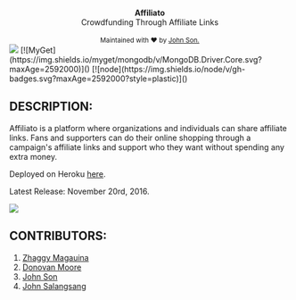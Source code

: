 <br />

<div align="center"><strong>Affiliato</strong></div>
<div align="center">Crowdfunding Through Affiliate Links</div>

<br />

<div align="center">
  <sub>Maintained with ❤️ by <a href="http://algorhythm.tech">John Son.</a></sub>
</div>

 <img src="https://camo.githubusercontent.com/1c5c800fbdabc79cfaca8c90dd47022a5b5c7486/68747470733a2f2f696d672e736869656c64732e696f2f62616467652f636f64652532307374796c652d616972626e622d627269676874677265656e2e7376673f7374796c653d666c61742d737175617265" />
 [![MyGet](https://img.shields.io/myget/mongodb/v/MongoDB.Driver.Core.svg?maxAge=2592000)]()
 [![node](https://img.shields.io/node/v/gh-badges.svg?maxAge=2592000?style=plastic)]()

 ## DESCRIPTION:
 Affiliato is a platform where organizations and individuals can share affiliate links. Fans and supporters can do their online shopping through a campaign's affiliate links and support who they want without spending any extra money.

 Deployed on Heroku [here](https://warm-river-73199.herokuapp.com/).

 Latest Release: November 20rd, 2016.

 <img src="http://i.imgur.com/N8YpPxV.jpg" />

 ## CONTRIBUTORS:
   1. [Zhaggy Magauina](https://github.com/Zhaggy)
   2. [Donovan Moore](https://github.com/donbobvanbirt)
   3. [John Son](https://github.com/Nemsae)
   4. [John Salangsang](https://github.com/johnsalay)
